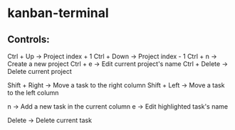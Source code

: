 # kanban-terminal

## Controls:

Ctrl + Up -> Project index + 1
Ctrl + Down -> Project index - 1
Ctrl + n -> Create a new project
Ctrl + e -> Edit current project's name
Ctrl + Delete -> Delete current project

Shift + Right -> Move a task to the right column
Shift + Left -> Move a task to the left column 

n -> Add a new task in the current column
e -> Edit highlighted task's name

Delete -> Delete current task
